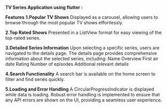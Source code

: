 **TV Series Application using flutter :**

**Features**
**1.Popular TV Shows**
Displayed as a carousel, allowing users to browse through the most popular TV shows effortlessly.

**2.Top Rated Shows**
Presented in a ListView format for easy viewing of the top-rated series.

**3.Detailed Series Information**
Upon selecting a specific series, users are navigated to the details page.
The details page provides comprehensive information about the selected series, including:
Name
Overview
First air date
Rating
Number of episodes
Additional relevant details

**4.Search Functionality**
A search bar is available on the home screen to filter and find series quickly.

**5.Loading and Error Handling**
A CircularProgressIndicator is displayed while data is loading.
Robust error handling is implemented to ensure that any API errors are shown on the UI, providing a seamless user experience.
